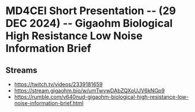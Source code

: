 # MD4CEI Short Presentation -- (29 DEC 2024) -- Gigaohm Biological High Resistance Low Noise Information Brief

## Streams
- https://twitch.tv/videos/2339181659
- https://stream.gigaohm.bio/w/umTwvwDAbZQXoUJV6kNGp9
- https://rumble.com/v640nud-gigaohm-biological-high-resistance-low-noise-information-brief.html

